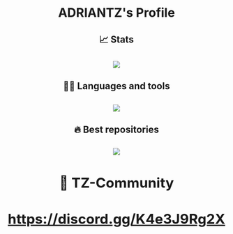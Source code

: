 <h1 align="center">ADRIANTZ's Profile</h1>

<div align="center">


<h2>📈 Stats<h2>

![](https://github-readme-stats.vercel.app/api?username=adriantz&show_icons=true)


<h2>🧑‍💻 Languages and tools<h2>


[![](https://github-readme-stats.vercel.app/api/top-langs/?username=adriantz&layout=compact)](https://github.com/anuraghazra/github-readme-stats)

<h2>🔥 Best repositories<h2>

[![](https://github-readme-stats.vercel.app/api/pin/?username=adriantz&repo=TZ-HUDV1)](https://github.com/adriantz/TZ-HUDV1)

<div>

<h2>🚀 TZ-Community<h2>

https://discord.gg/K4e3J9Rg2X
